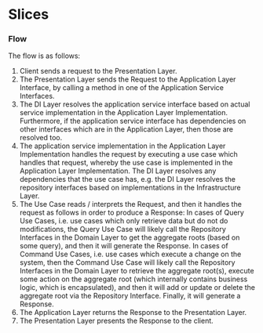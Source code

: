 # Slices



### Flow

The flow is as follows:

1. Client sends a request to the Presentation Layer.
2. The Presentation Layer sends the Request to the Application Layer Interface, by calling a method in one of the Application Service Interfaces.
3. The DI Layer resolves the application service interface based on actual service implementation in the Application Layer Implementation. Furthermore, if the application service interface has dependencies on other interfaces which are in the Application Layer, then those are resolved too.
4. The application service implementation in the Application Layer Implementation handles the request by executing a use case which handles that request, whereby the use case is implemented in the Application Layer Implementation. The DI Layer resolves any dependencies that the use case has, e.g. the DI Layer resolves the repository interfaces based on implementations in the Infrastructure Layer.
5. The Use Case reads / interprets the Request, and then it handles the request as follows in order to produce a Response: In cases of Query Use Cases, i.e. use cases which only retrieve data but do not do modifications, the Query Use Case will likely call the Repository Interfaces in the Domain Layer to get the aggregate roots \(based on some query\), and then it will generate the Response. In cases of Command Use Cases, i.e. use cases which execute a change on the system, then the Command Use Case will likely call the Repository Interfaces in the Domain Layer to retrieve the aggregate root\(s\), execute some action on the aggregate root \(which internally contains business logic, which is encapsulated\), and then it will add or update or delete the aggregate root via the Repository Interface. Finally, it will generate a Response.
6. The Application Layer returns the Response to the Presentation Layer.
7. The Presentation Layer presents the Response to the client.

